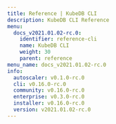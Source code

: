 ```yaml
---
title: Reference | KubeDB CLI
description: KubeDB CLI Reference
menu:
  docs_v2021.01.02-rc.0:
    identifier: reference-cli
    name: KubeDB CLI
    weight: 30
    parent: reference
menu_name: docs_v2021.01.02-rc.0
info:
  autoscaler: v0.1.0-rc.0
  cli: v0.16.0-rc.0
  community: v0.16.0-rc.0
  enterprise: v0.3.0-rc.0
  installer: v0.16.0-rc.0
  version: v2021.01.02-rc.0
---
```


